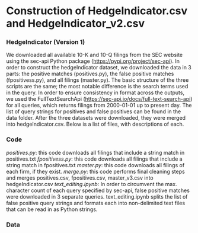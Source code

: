 # Construction of HedgeIndicator.csv and HedgeIndicator_v2.csv

### HedgeIndicator (Version 1)
We downloaded all available 10-K and 10-Q filings from the SEC website using the sec-api Python package (https://pypi.org/project/sec-api). In order to construct the hedgeIndicator dataset, we downloaded the data in 3 parts: the positive matches (positives.py), the false positive matches (fpositivess.py), and all filings (master.py). The basic structure of the three scripts are the same; the most notable difference is the search terms used in the query. In order to ensure consistency in format across the outputs, we used the FullTextSearchApi (https://sec-api.io/docs/full-text-search-api) for all queries, which returns filings from 2000-01-01 up to present day. The list of query strings for positives and false positives can be found in the data folder. After the three datasets were downloaded, they were merged into hedgeIndicator.csv. Below is a list of files, with descriptions of each.

### Code
*positives.py*: this code downloads all filings that include a string match in positives.txt
*fpositivess.py*: this code downloads all filings that include a string match in fpositives.txt
*master.py*: this code downloads all filings of each firm, if they exist.
*merge.py*: this code performs final cleaning steps and merges positives.csv, fpositives.csv, master_v3.csv into hedgeIndicator.csv
*text_editing.ipynb*:
In order to circumvent the max. character count of each query specified by sec-api, false positive matches were downloaded in 3 separate queries. text_editing.ipynb splits the list of false positive query strings and formats each into non-delimited text files that can be read in as Python strings.

### Data
